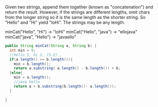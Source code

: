 Given two strings, append them together (known as "concatenation") and return the result. However, if the strings are different lengths, omit chars from the longer string so it is the same length as the shorter string. So "Hello" and "Hi" yield "loHi". The strings may be any length.

minCat("Hello", "Hi") → "loHi"
minCat("Hello", "java") → "ellojava"
minCat("java", "Hello") → "javaello"



```java
public String minCat(String a, String b) {
  int min = 0;
  //hello 5, hi 2, (5-2) ,
  if(a.length() >= b.length()){
    min = b.length();
    return a.substring( a.length() - b.length()) + b;
  }else{
    min = a.length();
    //java hello
    return a + b.substring(b.length()- a.length());
  }
  
}

```

